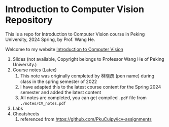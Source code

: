 # Introduction to Computer Vision Repository

This is a repo for Introduction to Computer Vision course in Peking University, 2024 Spring, by Prof. Wang He.

Welcome to my website [Introduction to Computer Vision](https://lyt0112.com/posts/course/intro_to_CV)

1. Slides (not available, Copyright belongs to Professor Wang He of Peking University.)
3. Course notes (Latex)
   1. This note was originally completed by 林晓疏 (pen name) during class in the spring semester of 2022
   2. I have adapted this to the latest course content for the Spring 2024 semester and added the latest content
   3. All notes are completed, you can get compiled `.pdf` file from `./notes/CV_notes.pdf`
4. Labs
5. Cheatsheets
   1. referenced from https://github.com/PkuCuipy/icv-assignments
